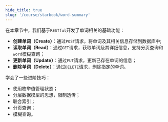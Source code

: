 ```yaml
---
hide_title: true
slug: '/course/starbook/word-summary'
---
```

在本章节中，我们基于`RESTful`开发了单词相关的基础功能：
- **创建单词（Create）**：通过`POST`请求，将单词及其相关信息存储到数据库中;
- **读取单词（Read）**：通过`GET`请求，获取单词及其详细信息，支持分页查询和`word`模糊查询；
- **更新单词（Update）**：通过`PUT`请求，更新已存在单词的信息；
- **删除单词（Delete）**：通过`DELETE`请求，删除指定的单词。

学会了一些进阶技巧：
- 使用枚举值管理状态；
- 分层数据模型的思想，限制透传；
- 联合索引；
- 分页查询；
- 模糊查询。